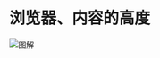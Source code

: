 # 浏览器、内容的高度

![图解](https://images2015.cnblogs.com/blog/153475/201512/153475-20151222173139109-87271821.png)
